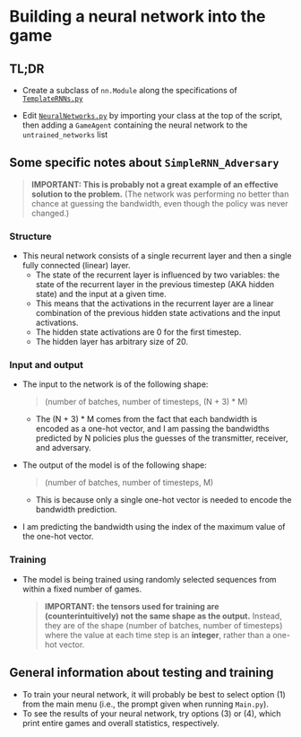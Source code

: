 # Building a neural network into the game

## TL;DR

 - Create a subclass of `nn.Module` along the specifications of [`TemplateRNNs.py`](https://github.com/jpiland16/neural-net-basic-game/blob/master/neural_networks/jonathan/TemplateRNNs.py)

 - Edit [`NeuralNetworks.py`](https://github.com/jpiland16/neural-net-basic-game/blob/master/neural_networks/base/NeuralNetworks.py) by importing your class at the top of the script, then adding a `GameAgent` containing the neural network to the `untrained_networks` list

## Some specific notes about `SimpleRNN_Adversary`

  > **IMPORTANT: This is probably not a great example of an effective solution to the problem.** (The network was performing no better than chance at guessing the bandwidth, even though the policy was never changed.)

### Structure

  - This neural network consists of a single recurrent layer and then a single fully connected (linear) layer.
    - The state of the recurrent layer is influenced by two variables: the state of the recurrent layer in the previous timestep (AKA hidden state) and the input at a given time.
    - This means that the activations in the recurrent layer are a linear combination of the previous hidden state activations and the input activations.
    - The hidden state activations are 0 for the first timestep.
    - The hidden layer has arbitrary size of 20.
  
### Input and output

   - The input to the network is of the following shape:
     > (number of batches, number of timesteps, (N + 3) * M)

     - The (N + 3) * M comes from the fact that each bandwidth is encoded as a one-hot vector, and I am passing the bandwidths predicted by N policies plus the guesses of the transmitter, receiver, and adversary.

   - The output of the model is of the following shape:
     > (number of batches, number of timesteps, M)
      - This is because only a single one-hot vector is needed to encode the bandwidth prediction.
   - I am predicting the bandwidth using the index of the maximum value of the one-hot vector.

### Training
   -  The model is being trained using randomly selected sequences from within a fixed number of games.
      > **IMPORTANT: the tensors used for training are (counterintuitively) not the same shape as the output.** Instead, they are of the shape (number of batches, number of timesteps) where the value at each time step is an **integer**, rather than a one-hot vector.

## General information about testing and training

 - To train your neural network, it will probably be best to select option (1) from the main menu (i.e., the prompt given when running `Main.py`).
 - To see the results of your neural network, try options (3) or (4), which print entire games and overall statistics, respectively.

